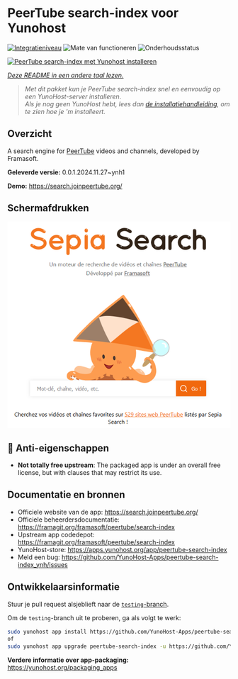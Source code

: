 <!--
NB: Deze README is automatisch gegenereerd door <https://github.com/YunoHost/apps/tree/master/tools/readme_generator>
Hij mag NIET handmatig aangepast worden.
-->

# PeerTube search-index voor Yunohost

[![Integratieniveau](https://apps.yunohost.org/badge/integration/peertube-search-index)](https://ci-apps.yunohost.org/ci/apps/peertube-search-index/)
![Mate van functioneren](https://apps.yunohost.org/badge/state/peertube-search-index)
![Onderhoudsstatus](https://apps.yunohost.org/badge/maintained/peertube-search-index)

[![PeerTube search-index met Yunohost installeren](https://install-app.yunohost.org/install-with-yunohost.svg)](https://install-app.yunohost.org/?app=peertube-search-index)

*[Deze README in een andere taal lezen.](./ALL_README.md)*

> *Met dit pakket kun je PeerTube search-index snel en eenvoudig op een YunoHost-server installeren.*  
> *Als je nog geen YunoHost hebt, lees dan [de installatiehandleiding](https://yunohost.org/install), om te zien hoe je 'm installeert.*

## Overzicht

A search engine for [PeerTube](https://joinpeertube.org/) videos and channels, developed by Framasoft.


**Geleverde versie:** 0.0.1.2024.11.27~ynh1

**Demo:** <https://search.joinpeertube.org/>

## Schermafdrukken

![Schermafdrukken van PeerTube search-index](./doc/screenshots/sepia-search-screenshot.png)

## :red_circle: Anti-eigenschappen

- **Not totally free upstream**: The packaged app is under an overall free license, but with clauses that may restrict its use.

## Documentatie en bronnen

- Officiele website van de app: <https://search.joinpeertube.org/>
- Officiele beheerdersdocumentatie: <https://framagit.org/framasoft/peertube/search-index>
- Upstream app codedepot: <https://framagit.org/framasoft/peertube/search-index>
- YunoHost-store: <https://apps.yunohost.org/app/peertube-search-index>
- Meld een bug: <https://github.com/YunoHost-Apps/peertube-search-index_ynh/issues>

## Ontwikkelaarsinformatie

Stuur je pull request alsjeblieft naar de [`testing`-branch](https://github.com/YunoHost-Apps/peertube-search-index_ynh/tree/testing).

Om de `testing`-branch uit te proberen, ga als volgt te werk:

```bash
sudo yunohost app install https://github.com/YunoHost-Apps/peertube-search-index_ynh/tree/testing --debug
of
sudo yunohost app upgrade peertube-search-index -u https://github.com/YunoHost-Apps/peertube-search-index_ynh/tree/testing --debug
```

**Verdere informatie over app-packaging:** <https://yunohost.org/packaging_apps>
